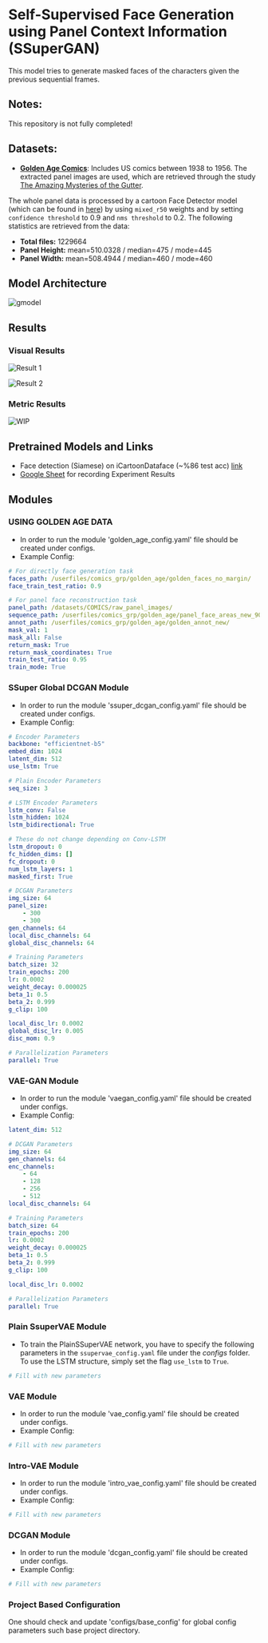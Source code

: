# Self-Supervised Face Generation using Panel Context Information (SSuperGAN)

This model tries to generate masked faces of the characters given the previous sequential frames. 

## Notes:

This repository is not fully completed!

## Datasets:

- [**Golden Age Comics**](https://digitalcomicmuseum.com/): Includes US comics between 1938 to 1956. The extracted panel images are used, which are retrieved through the study [The Amazing Mysteries of the Gutter](https://arxiv.org/abs/1611.05118).

The whole panel data is processed by a cartoon Face Detector model (which can be found in [here](https://github.com/barisbatuhan/FaceDetector)) by using `mixed_r50` weights and by setting `confidence threshold` to 0.9 and `nms threshold` to 0.2. The following statistics are retrieved from the data:

- **Total files:** 1229664
- **Panel Height:** mean=510.0328 / median=475 / mode=445
- **Panel Width:** mean=508.4944 / median=460 / mode=460

## Model Architecture

![gmodel](./images/readme_images/Model.PNG)

## Results

### Visual Results

![Result 1](./images/readme_images/res1.png)

![Result 2](./images/readme_images/res2.png)

### Metric Results

![WIP](./images/readme_images/Results.PNG)

## Pretrained Models and Links

- Face detection (Siamese) on iCartoonDataface (~%86 test acc) [link](https://drive.google.com/file/d/1ey896AyT-uqQ5YlHSp4880da40-Ju1pS/view?usp=sharing)
- [Google Sheet](https://docs.google.com/spreadsheets/d/1JPdPtDocE8LMN4v246cLKqqJB9qZQNbMOtdg1fHy8AI/edit?usp=sharing) for recording Experiment Results

## Modules

### USING GOLDEN AGE DATA

- In order to run the module 'golden_age_config.yaml' file should be created under configs.
- Example Config:

```yaml
# For directly face generation task
faces_path: /userfiles/comics_grp/golden_age/golden_faces_no_margin/
face_train_test_ratio: 0.9

# For panel face reconstruction task
panel_path: /datasets/COMICS/raw_panel_images/
sequence_path: /userfiles/comics_grp/golden_age/panel_face_areas_new_90.json
annot_path: /userfiles/comics_grp/golden_age/golden_annot_new/
mask_val: 1
mask_all: False
return_mask: True
return_mask_coordinates: True
train_test_ratio: 0.95
train_mode: True
```

### SSuper Global DCGAN Module

- In order to run the module 'ssuper_dcgan_config.yaml' file should be created under configs.
- Example Config:

```yaml
# Encoder Parameters
backbone: "efficientnet-b5"
embed_dim: 1024
latent_dim: 512
use_lstm: True

# Plain Encoder Parameters
seq_size: 3

# LSTM Encoder Parameters
lstm_conv: False
lstm_hidden: 1024
lstm_bidirectional: True

# These do not change depending on Conv-LSTM
lstm_dropout: 0
fc_hidden_dims: []
fc_dropout: 0
num_lstm_layers: 1
masked_first: True

# DCGAN Parameters
img_size: 64
panel_size:
    - 300
    - 300
gen_channels: 64
local_disc_channels: 64
global_disc_channels: 64

# Training Parameters
batch_size: 32
train_epochs: 200
lr: 0.0002
weight_decay: 0.000025
beta_1: 0.5
beta_2: 0.999
g_clip: 100

local_disc_lr: 0.0002
global_disc_lr: 0.005
disc_mom: 0.9

# Parallelization Parameters
parallel: True
```

### VAE-GAN Module

- In order to run the module 'vaegan_config.yaml' file should be created under configs.
- Example Config:

```yaml
latent_dim: 512

# DCGAN Parameters
img_size: 64
gen_channels: 64
enc_channels: 
    - 64
    - 128
    - 256
    - 512
local_disc_channels: 64

# Training Parameters
batch_size: 64
train_epochs: 200
lr: 0.0002
weight_decay: 0.000025
beta_1: 0.5
beta_2: 0.999
g_clip: 100

local_disc_lr: 0.0002

# Parallelization Parameters
parallel: True
```

### Plain SsuperVAE Module

- To train the PlainSSuperVAE network, you have to specify the following parameters in the `ssupervae_config.yaml` file under the *configs* folder. To use the LSTM structure, simply set the flag `use_lstm` to `True`.

```yaml
# Fill with new parameters
```

### VAE Module

- In order to run the module 'vae_config.yaml' file should be created under configs.
- Example Config:

```yaml
# Fill with new parameters
```

### Intro-VAE Module

- In order to run the module 'intro_vae_config.yaml' file should be created under configs.
- Example Config:

```yaml
# Fill with new parameters
```

### DCGAN Module

- In order to run the module 'dcgan_config.yaml' file should be created under configs.
- Example Config:

```yaml
# Fill with new parameters
```

### Project Based Configuration

One should check and update 'configs/base_config' for global config parameters such base project directory.
